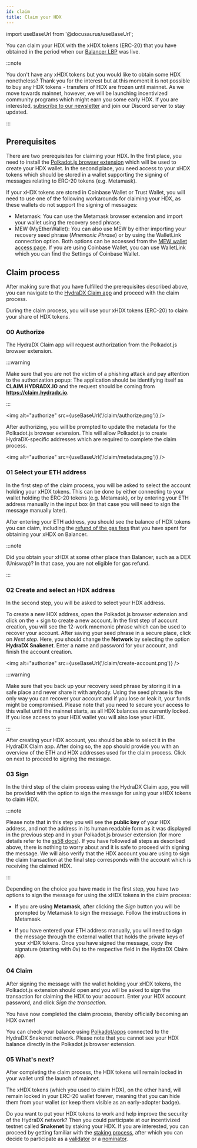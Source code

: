 ```yaml
---
id: claim
title: Claim your HDX
---
```


import useBaseUrl from '@docusaurus/useBaseUrl';

You can claim your HDX with the xHDX tokens (ERC-20) that you have obtained in the period when our [Balancer LBP](https://hydradx.substack.com/p/lbp-announcement) was live.

:::note

You don't have any xHDX tokens but you would like to obtain some HDX nonetheless? Thank you for the interest but at this moment it is not possible to buy any HDX tokens - transfers of HDX are frozen until mainnet. As we move towards mainnet, however, we will be launching incentivized community programs which might earn you some early HDX. If you are interested, [subscribe to our newsletter](https://hydradx.substack.com) and join our Discord server to stay updated.

:::

## Prerequisites

There are two prerequisites for claiming your HDX. In the first place, you need to install the [Polkadot.js browser extension](https://polkadot.js.org/extension/) which will be used to create your HDX wallet. In the second place, you need access to your xHDX tokens which should be stored in a wallet supporting the signing of messages relating to ERC-20 tokens (e.g. Metamask).

If your xHDX tokens are stored in Coinbase Wallet or Trust Wallet, you will need to use one of the following workarounds for claiming your HDX, as these wallets do not support the signing of messages:
* Metamask: You can use the Metamask browser extension and import your wallet using the recovery seed phrase.
* MEW (MyEtherWallet): You can also use MEW by either importing your recovery seed phrase (*Mnemonic Phrase*) or by using the WalletLink connection option. Both options can be accessed from the [MEW wallet access page](https://www.myetherwallet.com/access-my-wallet). If you are using Coinbase Wallet, you can use WalletLink which you can find the Settings of Coinbase Wallet.

## Claim process

After making sure that you have fulfilled the prerequisites described above, you can navigate to the [HydraDX Claim app](https://claim.hydradx.io) and proceed with the claim process.

During the claim process, you will use your xHDX tokens (ERC-20) to claim your share of HDX tokens.

### 00 Authorize

The HydraDX Claim app will request authorization from the Polkadot.js browser extension.

:::warning

Make sure that you are not the victim of a phishing attack and pay attention to the authorization popup: The application should be identifying itself as **CLAIM.HYDRADX.IO** and the request should be coming from **https://claim.hydradx.io**.

:::

<img alt="authorize" src={useBaseUrl('/claim/authorize.png')} />

After authorizing, you will be prompted to update the metadata for the Polkadot.js browser extension. This will allow Polkadot.js to create HydraDX-specific addresses which are required to complete the claim process.

<img alt="authorize" src={useBaseUrl('/claim/metadata.png')} />

### 01 Select your ETH address

In the first step of the claim process, you will be asked to select the account holding your xHDX tokens. This can be done by either connecting to your wallet holding the ERC-20 tokens (e.g. Metamask), or by entering your ETH address manually in the input box (in that case you will need to sign the message manually later).

After entering your ETH address, you should see the balance of HDX tokens you can claim, including the [refund of the gas fees](https://hydradx.substack.com/p/first-governance-vote) that you have spent for obtaining your xHDX on Balancer.

:::note

Did you obtain your xHDX at some other place than Balancer, such as a DEX (Uniswap)? In that case, you are not eligible for gas refund.

:::

### 02 Create and select an HDX address

In the second step, you will be asked to select your HDX address.

To create a new HDX address, open the Polkadot.js browser extension and click on the + sign to create a new account. In the first step of account creation, you will see the 12-work mnemonic phrase which can be used to recover your account. After saving your seed phrase in a secure place, click on *Next step*. Here, you should change the **Network** by selecting the option **HydraDX Snakenet**. Enter a name and password for your account, and finish the account creation.

<img alt="authorize" src={useBaseUrl('/claim/create-account.png')} />

:::warning 

Make sure that you back up your recovery seed phrase by storing it in a safe place and never share it with anybody. Using the seed phrase is the only way you can recover your account and if you lose or leak it, your funds might be compromised. Please note that you need to secure your access to this wallet until the mainnet starts, as all HDX balances are currently locked. If you lose access to your HDX wallet you will also lose your HDX.

:::

After creating your HDX account, you should be able to select it in the HydraDX Claim app. After doing so, the app should provide you with an overview of the ETH and HDX addresses used for the claim process. Click on next to proceed to signing the message.

### 03 Sign

In the third step of the claim process using the HydraDX Claim app, you will be provided with the option to sign the message for using your xHDX tokens to claim HDX.

:::note

Please note that in this step you will see the **public key** of your HDX address, and not the address in its human readable form as it was displayed in the previous step and in your Polkadot.js browser extension (for more details refer to the [ss58 docs](https://polkadot.js.org/docs/keyring/start/ss58)). If you have followed all steps as described above, there is nothing to worry about and it is safe to proceed with signing the message. We will also verify that the HDX account you are using to sign the claim transaction at the final step corresponds with the account which is receiving the claimed HDX.

:::

Depending on the choice you have made in the first step, you have two options to sign the message for using the xHDX tokens in the claim process:

* If you are using **Metamask**, after clicking the *Sign* button you will be prompted by Metamask to sign the message. Follow the instructions in Metamask.

* If you have entered your ETH address manually, you will need to sign the message through the external wallet that holds the private keys of your xHDX tokens. Once you have signed the message, copy the signature (starting with *0x*) to the respective field in the HydraDX Claim app.

### 04 Claim

After signing the message with the wallet holding your xHDX tokens, the Polkadot.js extension should open and you will be asked to sign the transaction for claiming the HDX to your account. Enter your HDX account password, and click *Sign the transaction*.

You have now completed the claim process, thereby officially becoming an HDX owner!

You can check your balance using [Polkadot/apps](https://polkadot.js.org/apps/?rpc=wss%3A%2F%2Frpc-01.snakenet.hydradx.io#/accounts) connected to the HydraDX Snakenet network. Please note that you cannot see your HDX balance directly in the Polkadot.js browser extension.

### 05 What's next?

After completing the claim process, the HDX tokens will remain locked in your wallet until the launch of mainnet. 

The xHDX tokens (which you used to claim HDX), on the other hand, will remain locked in your ERC-20 wallet forever, meaning that you can hide them from your wallet (or keep them visible as an early-adopter badge).

Do you want to put your HDX tokens to work and help improve the security of the HydraDX network? Then you could participate at our incentivized testnet called **Snakenet** by staking your HDX. If you are interested, you can proceed by getting familiar with the [staking process](/staking), after which you can decide to participate as a [validator](/start_validating) or a [nominator](start_nominating).
